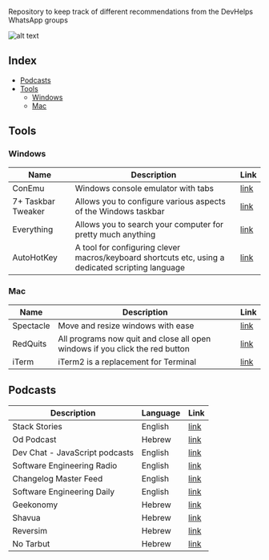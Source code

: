 Repository to keep track of different recommendations from the DevHelps WhatsApp groups

![alt text](https://image.ibb.co/bwTxNb/Dev_Helps_logo_small.png "DevHelps")
## Index

* [Podcasts](#podcasts)
* [Tools](#tools)
  * [Windows](#windows)
  * [Mac](#mac)

## Tools
### Windows

Name | Description | Link |
|---|---|--|
| ConEmu | Windows console emulator with tabs | [link](https://conemu.github.io/) |
| 7+ Taskbar Tweaker | Allows you to configure various aspects of the Windows taskbar | [link](http://rammichael.com/7-taskbar-tweaker) |
| Everything | Allows you to search your computer for pretty much anything | [link](https://www.voidtools.com/downloads/) |
| AutoHotKey | A tool for configuring clever macros/keyboard shortcuts etc, using a dedicated scripting language | [link](https://autohotkey.com/) |

### Mac
Name | Description | Link |
|---|---|--|
| Spectacle | Move and resize windows with ease | [link](https://www.spectacleapp.com/) |
| RedQuits | All programs now quit and close all open windows if you click the red button | [link](http://www.carsten-mielke.com/redquits.html) |
| iTerm | iTerm2 is a replacement for Terminal  | [link](https://www.iterm2.com/) |


## Podcasts

Description | Language | Link |
|---|---|--|
| Stack Stories | English | [link](https://soundcloud.com/stack-stories/) |
| Od Podcast | Hebrew | [link](https://soundcloud.com/od_podcast) |
| Dev Chat - JavaScript podcasts | English | [link](https://devchat.tv/) |
| Software Engineering Radio | English | [link](http://www.se-radio.net/) |
| Changelog Master Feed | English | [link](https://changelog.com/master) |
| Software Engineering Daily | English | [link](https://softwareengineeringdaily.com/) |
| Geekonomy | Hebrew | [link](https://geekonomy.net/) |
| Shavua | Hebrew | [link](http://www.shavua.net/) |
| Reversim | Hebrew | [link](http://www.reversim.com/) |
| No Tarbut | Hebrew | [link](http://notarbut.co/) |
